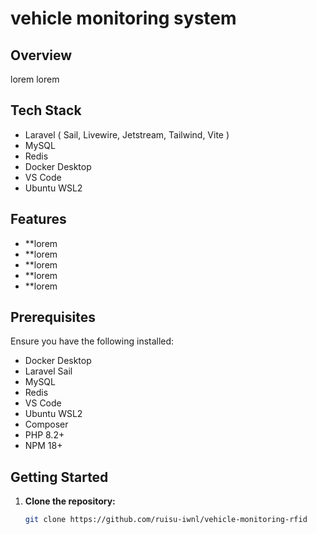 # vehicle monitoring system

## Overview
lorem lorem

## Tech Stack
- Laravel ( Sail, Livewire, Jetstream, Tailwind, Vite )
- MySQL
- Redis
- Docker Desktop
- VS Code
- Ubuntu WSL2

## Features
- **lorem
- **lorem
- **lorem
- **lorem
- **lorem

## Prerequisites
Ensure you have the following installed:
- Docker Desktop
- Laravel Sail
- MySQL
- Redis
- VS Code
- Ubuntu WSL2
- Composer
- PHP 8.2+
- NPM 18+

## Getting Started
1. **Clone the repository:**
   ```bash
   git clone https://github.com/ruisu-iwnl/vehicle-monitoring-rfid
